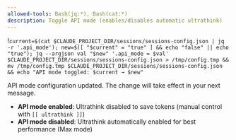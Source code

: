 ```yaml
---
allowed-tools: Bash(jq:*), Bash(cat:*)
description: Toggle API mode (enables/disables automatic ultrathink)
---
```


!`current=$(cat $CLAUDE_PROJECT_DIR/sessions/sessions-config.json | jq -r '.api_mode'); new=$([ "$current" = "true" ] && echo "false" || echo "true"); jq --argjson val "$new" '.api_mode = $val' $CLAUDE_PROJECT_DIR/sessions/sessions-config.json > /tmp/config.tmp && mv /tmp/config.tmp $CLAUDE_PROJECT_DIR/sessions/sessions-config.json && echo "API mode toggled: $current → $new"`

API mode configuration updated. The change will take effect in your next message.

- **API mode enabled**: Ultrathink disabled to save tokens (manual control with `[[ ultrathink ]]`)
- **API mode disabled**: Ultrathink automatically enabled for best performance (Max mode)